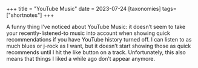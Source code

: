 +++
title = "YouTube Music"
date = 2023-07-24
[taxonomies]
tags= ["shortnotes"]
+++

A funny thing I’ve noticed about YouTube Music: it doesn’t seem to take your recently-listened-to music into account when showing quick recommendations if you have YouTube history turned off. I can listen to as much blues or j-rock as I want, but it doesn’t start showing those as quick recommends until I hit the like button on a track. Unfortunately, this also means that things I liked a while ago don’t appear anymore.

